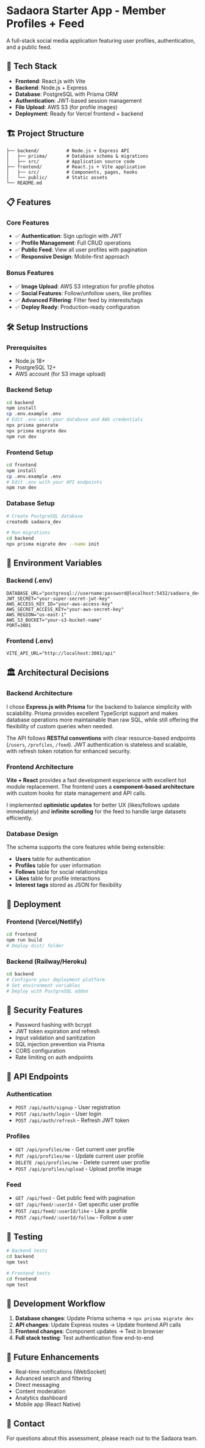 # Sadaora Starter App - Member Profiles + Feed

A full-stack social media application featuring user profiles, authentication, and a public feed.

## 🚀 Tech Stack

- **Frontend**: React.js with Vite
- **Backend**: Node.js + Express
- **Database**: PostgreSQL with Prisma ORM
- **Authentication**: JWT-based session management
- **File Upload**: AWS S3 (for profile images)
- **Deployment**: Ready for Vercel frontend + backend

## 🏗️ Project Structure

```
├── backend/          # Node.js + Express API
│   ├── prisma/       # Database schema & migrations
│   ├── src/          # Application source code
├── frontend/         # React.js + Vite application
│   ├── src/          # Components, pages, hooks
│   └── public/       # Static assets
└── README.md
```

## 📋 Features

### Core Features
- ✅ **Authentication**: Sign up/login with JWT
- ✅ **Profile Management**: Full CRUD operations
- ✅ **Public Feed**: View all user profiles with pagination
- ✅ **Responsive Design**: Mobile-first approach

### Bonus Features
- ✅ **Image Upload**: AWS S3 integration for profile photos
- ✅ **Social Features**: Follow/unfollow users, like profiles
- ✅ **Advanced Filtering**: Filter feed by interests/tags
- ✅ **Deploy Ready**: Production-ready configuration

## 🛠️ Setup Instructions

### Prerequisites
- Node.js 18+
- PostgreSQL 12+
- AWS account (for S3 image upload)

### Backend Setup
```bash
cd backend
npm install
cp .env.example .env
# Edit .env with your database and AWS credentials
npx prisma generate
npx prisma migrate dev
npm run dev
```

### Frontend Setup
```bash
cd frontend
npm install
cp .env.example .env
# Edit .env with your API endpoints
npm run dev
```

### Database Setup
```bash
# Create PostgreSQL database
createdb sadaora_dev

# Run migrations
cd backend
npx prisma migrate dev --name init
```

## 🔧 Environment Variables

### Backend (.env)
```
DATABASE_URL="postgresql://username:password@localhost:5432/sadaora_dev"
JWT_SECRET="your-super-secret-jwt-key"
AWS_ACCESS_KEY_ID="your-aws-access-key"
AWS_SECRET_ACCESS_KEY="your-aws-secret-key"
AWS_REGION="us-east-1"
AWS_S3_BUCKET="your-s3-bucket-name"
PORT=3001
```

### Frontend (.env)
```
VITE_API_URL="http://localhost:3001/api"
```

## 🏛️ Architectural Decisions

### Backend Architecture
I chose **Express.js with Prisma** for the backend to balance simplicity with scalability. Prisma provides excellent TypeScript support and makes database operations more maintainable than raw SQL, while still offering the flexibility of custom queries when needed.

The API follows **RESTful conventions** with clear resource-based endpoints (`/users`, `/profiles`, `/feed`). JWT authentication is stateless and scalable, with refresh token rotation for enhanced security.

### Frontend Architecture
**Vite + React** provides a fast development experience with excellent hot module replacement. The frontend uses a **component-based architecture** with custom hooks for state management and API calls.

I implemented **optimistic updates** for better UX (likes/follows update immediately) and **infinite scrolling** for the feed to handle large datasets efficiently.

### Database Design
The schema supports the core features while being extensible:
- **Users** table for authentication
- **Profiles** table for user information
- **Follows** table for social relationships
- **Likes** table for profile interactions
- **Interest tags** stored as JSON for flexibility

## 🚀 Deployment

### Frontend (Vercel/Netlify)
```bash
cd frontend
npm run build
# Deploy dist/ folder
```

### Backend (Railway/Heroku)
```bash
cd backend
# Configure your deployment platform
# Set environment variables
# Deploy with PostgreSQL addon
```

## 🔐 Security Features

- Password hashing with bcrypt
- JWT token expiration and refresh
- Input validation and sanitization
- SQL injection prevention via Prisma
- CORS configuration
- Rate limiting on auth endpoints

## 📱 API Endpoints

### Authentication
- `POST /api/auth/signup` - User registration
- `POST /api/auth/login` - User login
- `POST /api/auth/refresh` - Refresh JWT token

### Profiles
- `GET /api/profiles/me` - Get current user profile
- `PUT /api/profiles/me` - Update current user profile
- `DELETE /api/profiles/me` - Delete current user profile
- `POST /api/profiles/upload` - Upload profile image

### Feed
- `GET /api/feed` - Get public feed with pagination
- `GET /api/feed/:userId` - Get specific user profile
- `POST /api/feed/:userId/like` - Like a profile
- `POST /api/feed/:userId/follow` - Follow a user

## 🧪 Testing

```bash
# Backend tests
cd backend
npm test

# Frontend tests
cd frontend
npm test
```

## 🔄 Development Workflow

1. **Database changes**: Update Prisma schema → `npx prisma migrate dev`
2. **API changes**: Update Express routes → Update frontend API calls
3. **Frontend changes**: Component updates → Test in browser
4. **Full stack testing**: Test authentication flow end-to-end

## 🎯 Future Enhancements

- Real-time notifications (WebSocket)
- Advanced search and filtering
- Direct messaging
- Content moderation
- Analytics dashboard
- Mobile app (React Native)

## 👥 Contact

For questions about this assessment, please reach out to the Sadaora team.